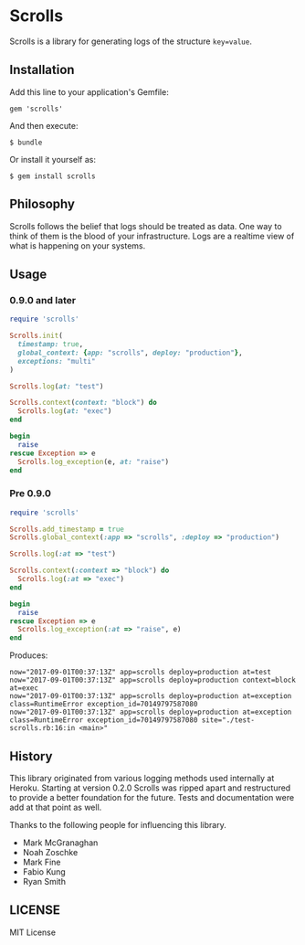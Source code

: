 # Scrolls

Scrolls is a library for generating logs of the structure `key=value`.

## Installation

Add this line to your application's Gemfile:

    gem 'scrolls'

And then execute:

    $ bundle

Or install it yourself as:

    $ gem install scrolls

## Philosophy

Scrolls follows the belief that logs should be treated as data. One way to think of them is the blood of your infrastructure. Logs are a realtime view of what is happening on your systems.

## Usage

### 0.9.0 and later

```ruby
require 'scrolls'

Scrolls.init(
  timestamp: true,
  global_context: {app: "scrolls", deploy: "production"},
  exceptions: "multi"
)

Scrolls.log(at: "test")

Scrolls.context(context: "block") do
  Scrolls.log(at: "exec")
end

begin
  raise
rescue Exception => e
  Scrolls.log_exception(e, at: "raise")
end
```

### Pre 0.9.0

```ruby
require 'scrolls'

Scrolls.add_timestamp = true
Scrolls.global_context(:app => "scrolls", :deploy => "production")

Scrolls.log(:at => "test")

Scrolls.context(:context => "block") do
  Scrolls.log(:at => "exec")
end

begin
  raise
rescue Exception => e
  Scrolls.log_exception(:at => "raise", e)
end
```

Produces:

```
now="2017-09-01T00:37:13Z" app=scrolls deploy=production at=test
now="2017-09-01T00:37:13Z" app=scrolls deploy=production context=block at=exec
now="2017-09-01T00:37:13Z" app=scrolls deploy=production at=exception class=RuntimeError exception_id=70149797587080
now="2017-09-01T00:37:13Z" app=scrolls deploy=production at=exception class=RuntimeError exception_id=70149797587080 site="./test-scrolls.rb:16:in <main>"
```

## History

This library originated from various logging methods used internally
at Heroku. Starting at version 0.2.0 Scrolls was ripped apart and
restructured to provide a better foundation for the future. Tests and
documentation were add at that point as well.

Thanks to the following people for influencing this library.

* Mark McGranaghan
* Noah Zoschke
* Mark Fine
* Fabio Kung
* Ryan Smith

## LICENSE

MIT License
